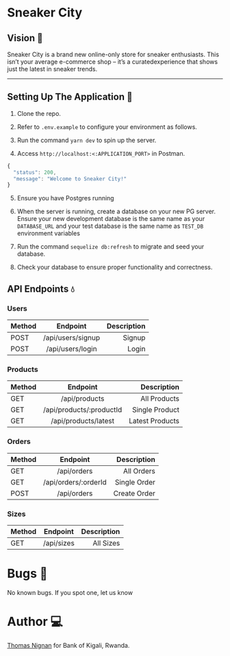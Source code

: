 # Sneaker City

## Vision :telescope:

Sneaker City is a brand new online-only store for sneaker enthusiasts. This isn’t your average e-commerce shop – it’s a curatedexperience that shows just the latest in sneaker trends.

---

## Setting Up The Application :wrench:

1. Clone the repo.

2. Refer to `.env.example` to configure your environment as follows.

3. Run the command `yarn dev` to spin up the server.

4. Access `http://localhost:<:APPLICATION_PORT>` in Postman.

```javascript
{
  "status": 200,
  "message": "Welcome to Sneaker City!"
}
```

5. Ensure you have Postgres running

6. When the server is running, create a database on your new PG server. Ensure your new development database is the same name as your `DATABASE_URL` and your test database is the same name as `TEST_DB ` environment variables

7. Run the command `sequelize db:refresh` to migrate and seed your database.

8. Check your database to ensure proper functionality and correctness.

## API Endpoints :droplet:

### Users

| Method |     Endpoint      | Description |
| ------ | :---------------: | ----------: |
| POST   | /api/users/signup |      Signup |
| POST   | /api/users/login  |       Login |

### Products

| Method |         Endpoint         |     Description |
| ------ | :----------------------: | --------------: |
| GET    |      /api/products       |    All Products |
| GET    | /api/products/:productId |  Single Product |
| GET    |   /api/products/latest   | Latest Products |

### Orders

| Method |       Endpoint       |  Description |
| ------ | :------------------: | -----------: |
| GET    |     /api/orders      |   All Orders |
| GET    | /api/orders/:orderId | Single Order |
| POST   |     /api/orders      | Create Order |

### Sizes

| Method |  Endpoint  | Description |
| ------ | :--------: | ----------: |
| GET    | /api/sizes |   All Sizes |

# Bugs :bug:

No known bugs.
If you spot one, let us know

# Author :computer:

[Thomas Nignan](https://nignanthomas.github.io) for Bank of Kigali, Rwanda.
